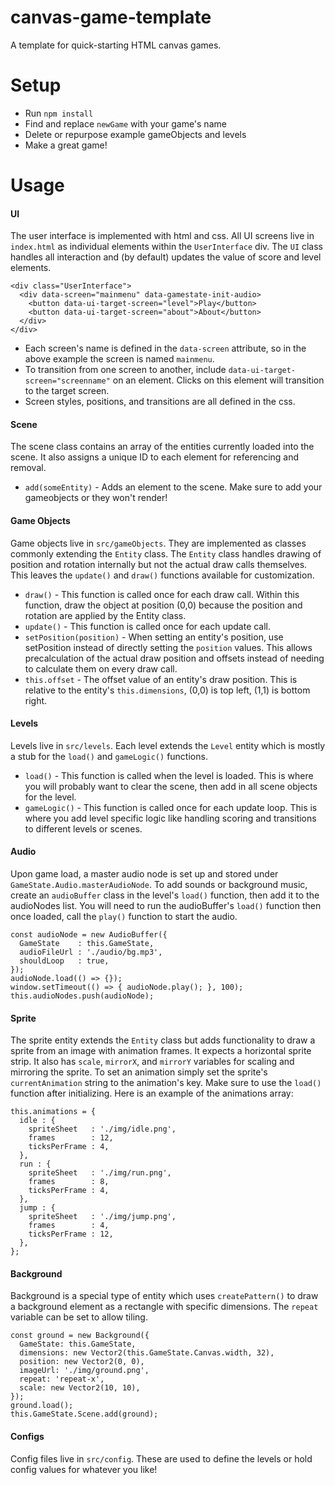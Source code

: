 # canvas-game-template
A template for quick-starting HTML canvas games.

# Setup
- Run `npm install`
- Find and replace `newGame` with your game's name
- Delete or repurpose example gameObjects and levels
- Make a great game!

# Usage

#### UI
The user interface is implemented with html and css. All UI screens live in `index.html` as individual elements within the `UserInterface` div. The `UI` class handles all interaction and (by default) updates the value of score and level elements.

```
<div class="UserInterface">
  <div data-screen="mainmenu" data-gamestate-init-audio>
    <button data-ui-target-screen="level">Play</button>
    <button data-ui-target-screen="about">About</button>
  </div>
</div>
```

- Each screen's name is defined in the `data-screen` attribute, so in the above example the screen is named `mainmenu`.
- To transition from one screen to another, include `data-ui-target-screen="screenname"` on an element. Clicks on this element will transition to the target screen.
- Screen styles, positions, and transitions are all defined in the css.

#### Scene
The scene class contains an array of the entities currently loaded into the scene. It also assigns a unique ID to each element for referencing and removal.
- `add(someEntity)` - Adds an element to the scene. Make sure to add your gameobjects or they won't render!

#### Game Objects
Game objects live in `src/gameObjects`. They are implemented as classes commonly extending the `Entity` class. The `Entity` class handles drawing of position and rotation internally but not the actual draw calls themselves. This leaves the `update()` and `draw()` functions available for customization.
- `draw()` - This function is called once for each draw call. Within this function, draw the object at position (0,0) because the position and rotation are applied by the Entity class.
- `update()` - This function is called once for each update call.
- `setPosition(position)` - When setting an entity's position, use setPosition instead of directly setting the `position` values. This allows precalculation of the actual draw position and offsets instead of needing to calculate them on every draw call.
- `this.offset` - The offset value of an entity's draw position. This is relative to the entity's `this.dimensions`, (0,0) is top left, (1,1) is bottom right.

#### Levels
Levels live in `src/levels`. Each level extends the `Level` entity which is mostly a stub for the `load()` and `gameLogic()` functions.
- `load()` - This function is called when the level is loaded. This is where you will probably want to clear the scene, then add in all scene objects for the level.
- `gameLogic()` - This function is called once for each update loop. This is where you add level specific logic like handling scoring and transitions to different levels or scenes.

#### Audio
Upon game load, a master audio node is set up and stored under `GameState.Audio.masterAudioNode`. To add sounds or background music, create an `audioBuffer` class in the level's `load()` function, then add it to the audioNodes list. You will need to run the audioBuffer's `load()` function then once loaded, call the `play()` function to start the audio.

```
const audioNode = new AudioBuffer({
  GameState    : this.GameState,
  audioFileUrl : './audio/bg.mp3',
  shouldLoop   : true,
});
audioNode.load(() => {});
window.setTimeout(() => { audioNode.play(); }, 100);
this.audioNodes.push(audioNode);
```

#### Sprite
The sprite entity extends the `Entity` class but adds functionality to draw a sprite from an image with animation frames. It expects a horizontal sprite strip. It also has `scale`, `mirrorX`, and `mirrorY` variables for scaling and mirroring the sprite. To set an animation simply set the sprite's `currentAnimation` string to the animation's key. Make sure to use the `load()` function after initializing. Here is an example of the animations array:

```
this.animations = {
  idle : {
    spriteSheet   : './img/idle.png',
    frames        : 12,
    ticksPerFrame : 4,
  },
  run : {
    spriteSheet   : './img/run.png',
    frames        : 8,
    ticksPerFrame : 4,
  },
  jump : {
    spriteSheet   : './img/jump.png',
    frames        : 4,
    ticksPerFrame : 12,
  },
};
```

#### Background
Background is a special type of entity which uses `createPattern()` to draw a background element as a rectangle with specific dimensions. The `repeat` variable can be set to allow tiling.

```
const ground = new Background({
  GameState: this.GameState,
  dimensions: new Vector2(this.GameState.Canvas.width, 32),
  position: new Vector2(0, 0),
  imageUrl: './img/ground.png',
  repeat: 'repeat-x',
  scale: new Vector2(10, 10),
});
ground.load();
this.GameState.Scene.add(ground);
```

#### Configs
Config files live in `src/config`. These are used to define the levels or hold config values for whatever you like!
